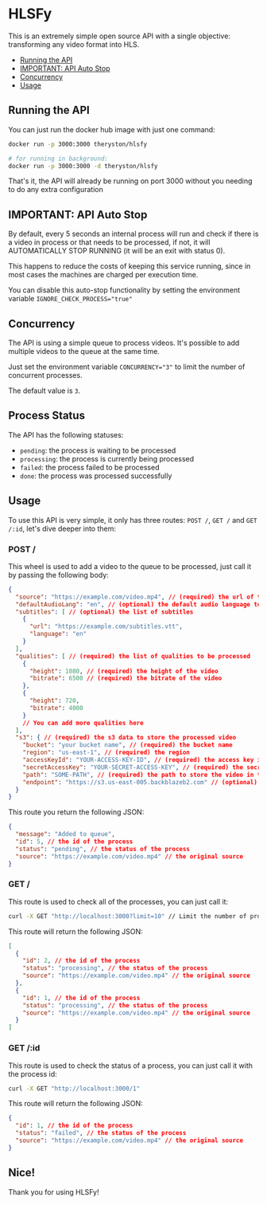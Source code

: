 # HLSFy

This is an extremely simple open source API with a single objective:
transforming any video format into HLS.

- [Running the API](#running-the-api)
- [IMPORTANT: API Auto Stop](#important-api-auto-stop)
- [Concurrency](#concurrency)
- [Usage](#usage)

## Running the API

You can just run the docker hub image with just one command:

```bash
docker run -p 3000:3000 theryston/hlsfy

# for running in background:
docker run -p 3000:3000 -d theryston/hlsfy
```

That's it, the API will already be running on port 3000 without you needing to
do any extra configuration

## IMPORTANT: API Auto Stop

By default, every 5 seconds an internal process will run and check if there is a
video in process or that needs to be processed, if not, it will AUTOMATICALLY
STOP RUNNING (it will be an exit with status 0).

This happens to reduce the costs of keeping this service running, since in most
cases the machines are charged per execution time.

You can disable this auto-stop functionality by setting the environment variable
`IGNORE_CHECK_PROCESS="true"`

## Concurrency

The API is using a simple queue to process videos. It's possible to add multiple
videos to the queue at the same time.

Just set the environment variable `CONCURRENCY="3"` to limit the number of
concurrent processes.

The default value is `3`.

## Process Status

The API has the following statuses:

- `pending`: the process is waiting to be processed
- `processing`: the process is currently being processed
- `failed`: the process failed to be processed
- `done`: the process was processed successfully

## Usage

To use this API is very simple, it only has three routes: `POST /`, `GET /` and
`GET /:id`, let's dive deeper into them:

### POST /

This wheel is used to add a video to the queue to be processed, just call it by
passing the following body:

```json
{
  "source": "https://example.com/video.mp4", // (required) the url of the original video to be processed
  "defaultAudioLang": "en", // (optional) the default audio language to be added to the HLS
  "subtitles": [ // (optional) the list of subtitles
    {
      "url": "https://example.com/subtitles.vtt",
      "language": "en"
    }
  ],
  "qualities": [ // (required) the list of qualities to be processed
    {
      "height": 1080, // (required) the height of the video
      "bitrate": 6500 // (required) the bitrate of the video
    },
    {
      "height": 720,
      "bitrate": 4000
    }
    // You can add more qualities here
  ],
  "s3": { // (required) the s3 data to store the processed video
    "bucket": "your bucket name", // (required) the bucket name
    "region": "us-east-1", // (required) the region
    "accessKeyId": "YOUR-ACCESS-KEY-ID", // (required) the access key id
    "secretAccessKey": "YOUR-SECRET-ACCESS-KEY", // (required) the secret access key,
    "path": "SOME-PATH", // (required) the path to store the video in the bucket
    "endpoint": "https://s3.us-east-005.backblazeb2.com" // (optional) the endpoint
  }
}
```

This route you return the following JSON:

```json
{
  "message": "Added to queue",
  "id": 5, // the id of the process
  "status": "pending", // the status of the process
  "source": "https://example.com/video.mp4" // the original source
}
```

### GET /

This route is used to check all of the processes, you can just call it:

```bash
curl -X GET "http://localhost:3000?limit=10" // Limit the number of processes. The limit is optional and the default value is 100
```

This route will return the following JSON:

```json
[
  {
    "id": 2, // the id of the process
    "status": "processing", // the status of the process
    "source": "https://example.com/video.mp4" // the original source
  },
  {
    "id": 1, // the id of the process
    "status": "processing", // the status of the process
    "source": "https://example.com/video.mp4" // the original source
  }
]
```

### GET /:id

This route is used to check the status of a process, you can just call it with
the process id:

```bash
curl -X GET "http://localhost:3000/1"
```

This route will return the following JSON:

```json
{
  "id": 1, // the id of the process
  "status": "failed", // the status of the process
  "source": "https://example.com/video.mp4" // the original source
}
```

## Nice!

Thank you for using HLSFy!

